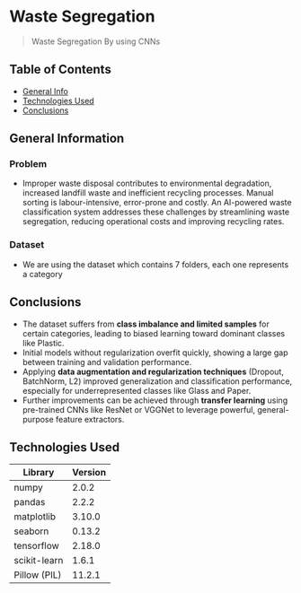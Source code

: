 # Waste Segregation
> Waste Segregation By using CNNs


## Table of Contents
* [General Info](#general-information)
* [Technologies Used](#technologies-used)
* [Conclusions](#conclusions)

<!-- You can include any other section that is pertinent to your problem -->

## General Information
### Problem
- Improper waste disposal contributes to environmental degradation, increased landfill waste and inefficient recycling processes. Manual sorting is labour-intensive, error-prone and costly. An AI-powered waste classification system addresses these challenges by streamlining waste segregation, reducing operational costs and improving recycling rates.
### Dataset
- We are using the dataset which contains 7 folders, each one represents a category

<!-- You don't have to answer all the questions - just the ones relevant to your project. -->

## Conclusions
- The dataset suffers from **class imbalance and limited samples** for certain categories, leading to biased learning toward dominant classes like Plastic.
- Initial models without regularization overfit quickly, showing a large gap between training and validation performance.
- Applying **data augmentation and regularization techniques** (Dropout, BatchNorm, L2) improved generalization and classification performance, especially for underrepresented classes like Glass and Paper.
- Further improvements can be achieved through **transfer learning** using pre-trained CNNs like ResNet or VGGNet to leverage powerful, general-purpose feature extractors.


<!-- You don't have to answer all the questions - just the ones relevant to your project. -->


## Technologies Used
| Library        | Version   |
|----------------|-----------|
| numpy          | 2.0.2     |
| pandas         | 2.2.2     |
| matplotlib     | 3.10.0    |
| seaborn        | 0.13.2    |
| tensorflow     | 2.18.0    |
| scikit-learn   | 1.6.1     |
| Pillow (PIL)   | 11.2.1    |

<!-- As the libraries versions keep on changing, it is recommended to mention the version of library used in this project -->



<!-- Optional -->
<!-- ## License -->
<!-- This project is open source and available under the [... License](). -->

<!-- You don't have to include all sections - just the one's relevant to your project -->
